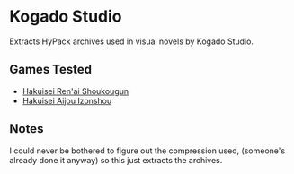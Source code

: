 # Kogado Studio

Extracts HyPack archives used in visual novels by Kogado Studio.

## Games Tested

* [Hakuisei Ren'ai Shoukougun](http://www.kogado.com/sw/contents/shimarisu/shirokoi/)
* [Hakuisei Aijou Izonshou](http://hakuai.kogado.com/)

## Notes

I could never be bothered to figure out the compression used, (someone's already
done it anyway) so this just extracts the archives.